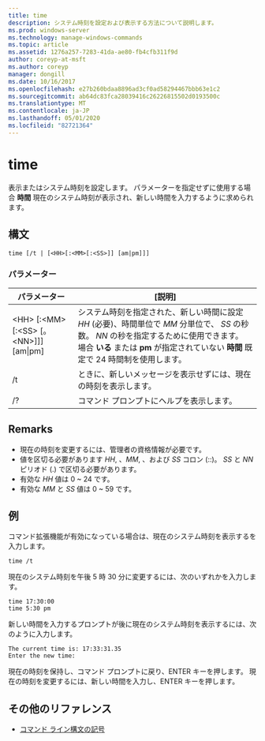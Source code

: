 ```yaml
---
title: time
description: システム時刻を設定および表示する方法について説明します。
ms.prod: windows-server
ms.technology: manage-windows-commands
ms.topic: article
ms.assetid: 1276a257-7283-41da-ae80-fb4cfb311f9d
author: coreyp-at-msft
ms.author: coreyp
manager: dongill
ms.date: 10/16/2017
ms.openlocfilehash: e27b260bdaa8896ad3cf0ad58294467bbb63e1c2
ms.sourcegitcommit: ab64dc83fca28039416c26226815502d0193500c
ms.translationtype: MT
ms.contentlocale: ja-JP
ms.lasthandoff: 05/01/2020
ms.locfileid: "82721364"
---
```

# <a name="time"></a>time



表示またはシステム時刻を設定します。 パラメーターを指定せずに使用する場合 **時間** 現在のシステム時刻が表示され、新しい時間を入力するように求められます。



## <a name="syntax"></a>構文

```
time [/t | [<HH>[:<MM>[:<SS>]] [am|pm]]]
```

### <a name="parameters"></a>パラメーター

|パラメーター|[説明]|
|---------|-----------|
|\<HH> [:\<MM> [:\<SS> [。\<NN>]]] [am\|pm]|システム時刻を指定された、新しい時間に設定 *HH* (必要)、時間単位で *MM* 分単位で、 *SS* の秒数。 *NN* の秒を指定するために使用できます。 場合 **いる** または **pm** が指定されていない **時間** 既定で 24 時間制を使用します。|
|/t|ときに、新しいメッセージを表示せずには、現在の時刻を表示します。|
|/?|コマンド プロンプトにヘルプを表示します。|

## <a name="remarks"></a>Remarks

-   現在の時刻を変更するには、管理者の資格情報が必要です。
-   値を区切る必要があります *HH*, 、*MM*, 、および *SS* コロン (::)。 *SS* と *NN* ピリオド (.) で区切る必要があります。
-   有効な *HH* 値は 0 ~ 24 です。
-   有効な *MM* と *SS* 値は 0 ~ 59 です。

## <a name="examples"></a><a name="BKMK_examples"></a>例

コマンド拡張機能が有効になっている場合は、現在のシステム時刻を表示するを入力します。
```
time /t
```
現在のシステム時刻を午後 5 時 30 分に変更するには、次のいずれかを入力します。
```
time 17:30:00
time 5:30 pm
```
新しい時間を入力するプロンプトが後に現在のシステム時刻を表示するには、次のように入力します。
```
The current time is: 17:33:31.35
Enter the new time:
```
現在の時刻を保持し、コマンド プロンプトに戻り、ENTER キーを押します。 現在の時刻を変更するには、新しい時間を入力し、ENTER キーを押します。

## <a name="additional-references"></a>その他のリファレンス

- [コマンド ライン構文の記号](command-line-syntax-key.md)